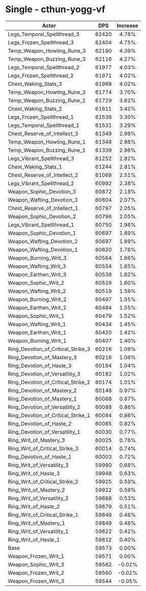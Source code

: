 # Single - cthun-yogg-vf
| Actor | DPS | Increase |
|---|:---:|:---:|
|Legs_Temporal_Spellthread_3|62420|4.78%|
|Legs_Frozen_Spellthread_3|62404|4.75%|
|Temp_Weapon_Howling_Rune_3|62190|4.39%|
|Temp_Weapon_Buzzing_Rune_3|62116|4.27%|
|Legs_Temporal_Spellthread_2|61977|4.03%|
|Legs_Frozen_Spellthread_2|61971|4.02%|
|Chest_Waking_Stats_3|61969|4.02%|
|Temp_Weapon_Howling_Rune_2|61774|3.70%|
|Temp_Weapon_Buzzing_Rune_2|61729|3.62%|
|Chest_Waking_Stats_2|61611|3.42%|
|Legs_Frozen_Spellthread_1|61538|3.30%|
|Legs_Temporal_Spellthread_1|61531|3.29%|
|Chest_Reserve_of_Intellect_3|61349|2.98%|
|Temp_Weapon_Howling_Rune_1|61348|2.98%|
|Temp_Weapon_Buzzing_Rune_1|61339|2.96%|
|Legs_Vibrant_Spellthread_3|61252|2.82%|
|Chest_Waking_Stats_1|61244|2.81%|
|Chest_Reserve_of_Intellect_2|61069|2.51%|
|Legs_Vibrant_Spellthread_2|60992|2.38%|
|Weapon_Sophic_Devotion_3|60872|2.18%|
|Weapon_Wafting_Devotion_3|60804|2.07%|
|Chest_Reserve_of_Intellect_1|60797|2.05%|
|Weapon_Sophic_Devotion_2|60796|2.05%|
|Legs_Vibrant_Spellthread_1|60750|1.98%|
|Weapon_Sophic_Devotion_1|60697|1.89%|
|Weapon_Wafting_Devotion_2|60697|1.89%|
|Weapon_Wafting_Devotion_1|60620|1.76%|
|Weapon_Burning_Writ_3|60564|1.66%|
|Weapon_Wafting_Writ_3|60554|1.65%|
|Weapon_Earthen_Writ_3|60538|1.62%|
|Weapon_Sophic_Writ_2|60528|1.60%|
|Weapon_Wafting_Writ_2|60519|1.59%|
|Weapon_Burning_Writ_2|60497|1.55%|
|Weapon_Earthen_Writ_2|60494|1.55%|
|Weapon_Sophic_Writ_1|60479|1.52%|
|Weapon_Wafting_Writ_1|60434|1.45%|
|Weapon_Earthen_Writ_1|60420|1.42%|
|Weapon_Burning_Writ_1|60407|1.40%|
|Ring_Devotion_of_Critical_Strike_3|60216|1.08%|
|Ring_Devotion_of_Mastery_3|60216|1.08%|
|Ring_Devotion_of_Haste_3|60194|1.04%|
|Ring_Devotion_of_Versatility_3|60182|1.02%|
|Ring_Devotion_of_Critical_Strike_2|60174|1.01%|
|Ring_Devotion_of_Mastery_2|60148|0.97%|
|Ring_Devotion_of_Mastery_1|60088|0.87%|
|Ring_Devotion_of_Versatility_2|60088|0.86%|
|Ring_Devotion_of_Critical_Strike_1|60084|0.86%|
|Ring_Devotion_of_Haste_2|60065|0.82%|
|Ring_Devotion_of_Versatility_1|60030|0.77%|
|Ring_Writ_of_Mastery_3|60025|0.76%|
|Ring_Writ_of_Critical_Strike_3|60014|0.74%|
|Ring_Devotion_of_Haste_1|60003|0.72%|
|Ring_Writ_of_Versatility_3|59980|0.68%|
|Ring_Writ_of_Haste_3|59948|0.63%|
|Ring_Writ_of_Critical_Strike_2|59925|0.59%|
|Ring_Writ_of_Mastery_2|59922|0.59%|
|Ring_Writ_of_Versatility_2|59888|0.53%|
|Ring_Writ_of_Haste_2|59879|0.51%|
|Ring_Writ_of_Critical_Strike_1|59849|0.46%|
|Ring_Writ_of_Mastery_1|59849|0.46%|
|Ring_Writ_of_Versatility_1|59822|0.42%|
|Ring_Writ_of_Haste_1|59812|0.40%|
|Base|59573|0.00%|
|Weapon_Frozen_Writ_1|59571|0.00%|
|Weapon_Sophic_Writ_3|59562|-0.02%|
|Weapon_Frozen_Writ_2|59560|-0.02%|
|Weapon_Frozen_Writ_3|59544|-0.05%|
